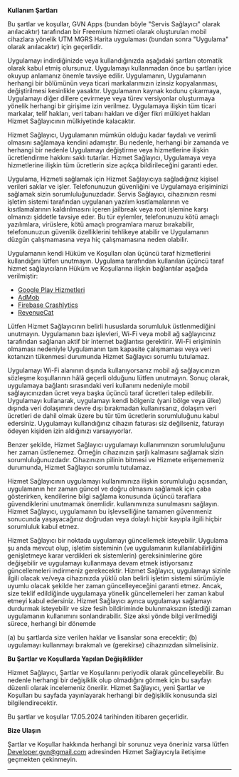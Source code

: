 **Kullanım Şartları**

Bu şartlar ve koşullar, GVN Apps (bundan böyle "Servis Sağlayıcı" olarak anılacaktır) tarafından bir Freemium hizmeti olarak oluşturulan mobil cihazlara yönelik UTM MGRS Harita uygulaması (bundan sonra "Uygulama" olarak anılacaktır) için geçerlidir.

Uygulamayı indirdiğinizde veya kullandığınızda aşağıdaki şartları otomatik olarak kabul etmiş olursunuz. Uygulamayı kullanmadan önce bu şartları iyice okuyup anlamanız önemle tavsiye edilir. Uygulamanın, Uygulamanın herhangi bir bölümünün veya ticari markalarımızın izinsiz kopyalanması, değiştirilmesi kesinlikle yasaktır. Uygulamanın kaynak kodunu çıkarmaya, Uygulamayı diğer dillere çevirmeye veya türev versiyonlar oluşturmaya yönelik herhangi bir girişime izin verilmez. Uygulamaya ilişkin tüm ticari markalar, telif hakları, veri tabanı hakları ve diğer fikri mülkiyet hakları Hizmet Sağlayıcının mülkiyetinde kalacaktır.

Hizmet Sağlayıcı, Uygulamanın mümkün olduğu kadar faydalı ve verimli olmasını sağlamaya kendini adamıştır. Bu nedenle, herhangi bir zamanda ve herhangi bir nedenle Uygulamayı değiştirme veya hizmetlerine ilişkin ücretlendirme hakkını saklı tutarlar. Hizmet Sağlayıcı, Uygulamaya veya hizmetlerine ilişkin tüm ücretlerin size açıkça bildirileceğini garanti eder.

Uygulama, Hizmeti sağlamak için Hizmet Sağlayıcıya sağladığınız kişisel verileri saklar ve işler. Telefonunuzun güvenliğini ve Uygulamaya erişiminizi sağlamak sizin sorumluluğunuzdadır. Servis Sağlayıcı, cihazınızın resmi işletim sistemi tarafından uygulanan yazılım kısıtlamalarının ve kısıtlamalarının kaldırılmasını içeren jailbreak veya root işlemine karşı olmanızı şiddetle tavsiye eder. Bu tür eylemler, telefonunuzu kötü amaçlı yazılımlara, virüslere, kötü amaçlı programlara maruz bırakabilir, telefonunuzun güvenlik özelliklerini tehlikeye atabilir ve Uygulamanın düzgün çalışmamasına veya hiç çalışmamasına neden olabilir.

Uygulamanın kendi Hüküm ve Koşulları olan üçüncü taraf hizmetlerini kullandığını lütfen unutmayın. Uygulama tarafından kullanılan üçüncü taraf hizmet sağlayıcıların Hüküm ve Koşullarına ilişkin bağlantılar aşağıda verilmiştir:

* [Google Play Hizmetleri](https://policies.google.com/terms)
* [AdMob](https://developers.google.com/admob/terms)
* [Firebase Crashlytics](https://firebase.google.com/terms/crashlytics)
* [RevenueCat](https://www.revenuecat.com/terms)

Lütfen Hizmet Sağlayıcının belirli hususlarda sorumluluk üstlenmediğini unutmayın. Uygulamanın bazı işlevleri, Wi-Fi veya mobil ağ sağlayıcınız tarafından sağlanan aktif bir internet bağlantısı gerektirir. Wi-Fi erişiminin olmaması nedeniyle Uygulamanın tam kapasite çalışmaması veya veri kotanızın tükenmesi durumunda Hizmet Sağlayıcı sorumlu tutulamaz.

Uygulamayı Wi-Fi alanının dışında kullanıyorsanız mobil ağ sağlayıcınızın sözleşme koşullarının hâlâ geçerli olduğunu lütfen unutmayın. Sonuç olarak, uygulamaya bağlantı sırasındaki veri kullanımı nedeniyle mobil sağlayıcınızdan ücret veya başka üçüncü taraf ücretleri talep edilebilir. Uygulamayı kullanarak, uygulamayı kendi bölgeniz (yani bölge veya ülke) dışında veri dolaşımını devre dışı bırakmadan kullanırsanız, dolaşım veri ücretleri de dahil olmak üzere bu tür tüm ücretlerin sorumluluğunu kabul edersiniz. Uygulamayı kullandığınız cihazın faturası siz değilseniz, faturayı ödeyen kişiden izin aldığınızı varsayıyorlar.

Benzer şekilde, Hizmet Sağlayıcı uygulamayı kullanımınızın sorumluluğunu her zaman üstlenemez. Örneğin cihazınızın şarjlı kalmasını sağlamak sizin sorumluluğunuzdadır. Cihazınızın pilinin bitmesi ve Hizmete erişememeniz durumunda, Hizmet Sağlayıcı sorumlu tutulamaz.

Hizmet Sağlayıcının uygulamayı kullanımınıza ilişkin sorumluluğu açısından, uygulamanın her zaman güncel ve doğru olmasını sağlamak için çaba gösterirken, kendilerine bilgi sağlama konusunda üçüncü taraflara güvendiklerini unutmamak önemlidir. kullanımınıza sunulmasını sağlayın. Hizmet Sağlayıcı, uygulamanın bu işlevselliğine tamamen güvenmeniz sonucunda yaşayacağınız doğrudan veya dolaylı hiçbir kayıpla ilgili hiçbir sorumluluk kabul etmez.

Hizmet Sağlayıcı bir noktada uygulamayı güncellemek isteyebilir. Uygulama şu anda mevcut olup, işletim sisteminin (ve uygulamanın kullanılabilirliğini genişletmeye karar verdikleri ek sistemlerin) gereksinimlerine göre değişebilir ve uygulamayı kullanmaya devam etmek istiyorsanız güncellemeleri indirmeniz gerekecektir. Hizmet Sağlayıcı, uygulamayı sizinle ilgili olacak ve/veya cihazınızda yüklü olan belirli işletim sistemi sürümüyle uyumlu olacak şekilde her zaman güncelleyeceğini garanti etmez. Ancak, size teklif edildiğinde uygulamaya yönelik güncellemeleri her zaman kabul etmeyi kabul edersiniz. Hizmet Sağlayıcı ayrıca uygulamayı sağlamayı durdurmak isteyebilir ve size fesih bildiriminde bulunmaksızın istediği zaman uygulamanın kullanımını sonlandırabilir. Size aksi yönde bilgi verilmediği sürece, herhangi bir dönemde

(a) bu şartlarda size verilen haklar ve lisanslar sona erecektir; (b) uygulamayı kullanmayı bırakmalı ve (gerekirse) cihazınızdan silmelisiniz.

**Bu Şartlar ve Koşullarda Yapılan Değişiklikler**

Hizmet Sağlayıcı, Şartlar ve Koşullarını periyodik olarak güncelleyebilir. Bu nedenle herhangi bir değişiklik olup olmadığını görmek için bu sayfayı düzenli olarak incelemeniz önerilir. Hizmet Sağlayıcı, yeni Şartlar ve Koşulları bu sayfada yayınlayarak herhangi bir değişiklik konusunda sizi bilgilendirecektir.

Bu şartlar ve koşullar 17.05.2024 tarihinden itibaren geçerlidir.

**Bize Ulaşın**

Şartlar ve Koşullar hakkında herhangi bir sorunuz veya öneriniz varsa lütfen Developer.gvn@gmail.com adresinden Hizmet Sağlayıcıyla iletişime geçmekten çekinmeyin.

* * *
